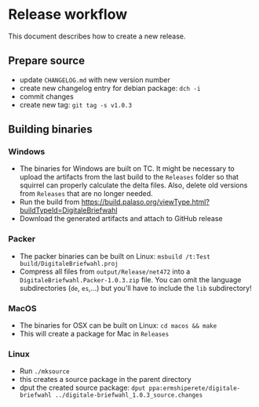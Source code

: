 # Release workflow

This document describes how to create a new release.

## Prepare source

- update `CHANGELOG.md` with new version number
- create new changelog entry for debian package: `dch -i`
- commit changes
- create new tag: `git tag -s v1.0.3`

## Building binaries

### Windows

- The binaries for Windows are built on TC. It might be necessary to upload the artifacts from the last
  build to the `Releases` folder so that squirrel can properly calculate the delta files. Also, delete
  old versions from `Releases` that are no longer needed.
- Run the build from https://build.palaso.org/viewType.html?buildTypeId=DigitaleBriefwahl
- Download the generated artifacts and attach to GitHub release

### Packer

- The packer binaries can be built on Linux: `msbuild /t:Test build/DigitaleBriefwahl.proj`
- Compress all files from `output/Release/net472` into a `DigitaleBriefwahl.Packer-1.0.3.zip` file.
  You can omit the language subdirectories (`de`, `es`,...) but you'll have to include the
  `lib` subdirectory!

### MacOS

- The binaries for OSX can be built on Linux: `cd macos && make`
- This will create a package for Mac in `Releases`

### Linux

- Run `./mksource`
- this creates a source package in the parent directory
- dput the created source package:
  `dput ppa:ermshiperete/digitale-briefwahl ../digitale-briefwahl_1.0.3_source.changes`
